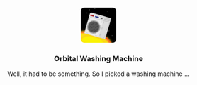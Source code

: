 <br />
<div align="center">
<img src="assets/logo.png" alt="Logo" width="80" height="80">

<h3 align="center">Orbital Washing Machine</h3>
<p align="center">
Well, it had to be something. So I picked a washing machine ...
<br />
</div>
